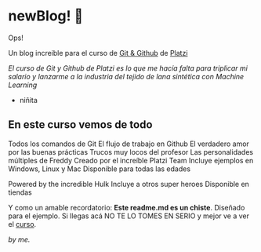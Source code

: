 # newBlog! 💚
Ops!

Un blog increible para el curso de [Git & Github](https://platzi.com/cursos/git-github/) de [Platzi](https://platzi.com/new-home/)

*El curso de Git y Github de Platzi es lo que me hacía falta para triplicar mi salario y lanzarme a la industria del tejido de lana sintética con Machine Learning*

 - niñita

## En este curso vemos de todo
Todos los comandos de Git
El flujo de trabajo en Github
El verdadero amor por las buenas prácticas
Trucos muy locos del profesor
Las personalidades múltiples de Freddy
Creado por el increíble Platzi Team
Incluye ejemplos en Windows, Linux y Mac
Disponible para todas las edades

Powered by the incredible Hulk
Incluye a otros super heroes
Disponible en tiendas

Y como un amable recordatorio: **Este readme.md es un chiste**. Diseñado para el ejemplo. Si llegas acá NO TE LO TOMES EN SERIO y mejor ve a ver el [curso](https://platzi.com/cursos/git-github/).

*by me.*
